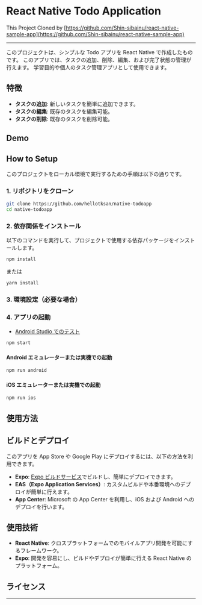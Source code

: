 # React Native Todo Application

This Project Cloned by [https://github.com/Shin-sibainu/react-native-sample-app](https://github.com/Shin-sibainu/react-native-sample-app)

---

このプロジェクトは、シンプルな Todo アプリを React Native で作成したものです。
このアプリでは、タスクの追加、削除、編集、および完了状態の管理が行えます。
学習目的や個人のタスク管理アプリとして使用できます。

## 特徴

- **タスクの追加**: 新しいタスクを簡単に追加できます。
- **タスクの編集**: 既存のタスクを編集可能。
- **タスクの削除**: 既存のタスクを削除可能。

## Demo

## How to Setup

このプロジェクトをローカル環境で実行するための手順は以下の通りです。

### 1. リポジトリをクローン

```bash
git clone https://github.com/hellotksan/native-todoapp
cd native-todoapp
```

### 2. 依存関係をインストール

以下のコマンドを実行して、プロジェクトで使用する依存パッケージをインストールします。

```bash
npm install
```

または

```bash
yarn install
```

### 3. 環境設定（必要な場合）

### 4. アプリの起動

- [Android Studio でのテスト](docs/run_android.md)

```bash
npm start
```

#### Android エミュレーターまたは実機での起動

```bash
npm run android
```

#### iOS エミュレーターまたは実機での起動

```bash
npm run ios
```

## 使用方法

## ビルドとデプロイ

このアプリを App Store や Google Play にデプロイするには、以下の方法を利用できます。

- **Expo**: [Expo ビルドサービス](https://expo.dev/)でビルドし、簡単にデプロイできます。
- **EAS（Expo Application Services）**: カスタムビルドや本番環境へのデプロイが簡単に行えます。
- **App Center**: Microsoft の App Center を利用し、iOS および Android へのデプロイを行います。

## 使用技術

- **React Native**: クロスプラットフォームでのモバイルアプリ開発を可能にするフレームワーク。
- **Expo**: 開発を容易にし、ビルドやデプロイが簡単に行える React Native のプラットフォーム。

## ライセンス

---
